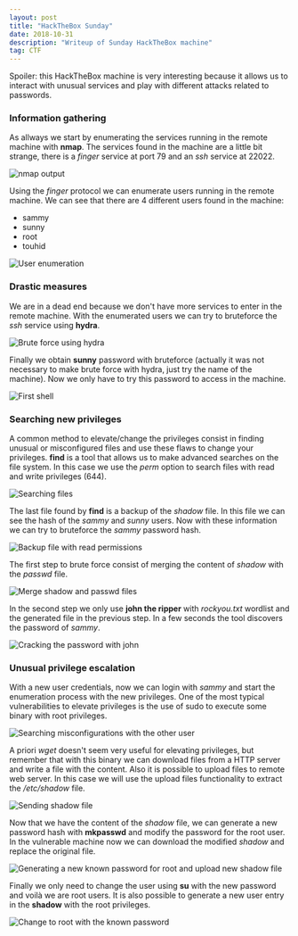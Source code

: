 ```yaml
---
layout: post
title: "HackTheBox Sunday"
date: 2018-10-31 
description: "Writeup of Sunday HackTheBox machine"
tag: CTF
---
```


Spoiler: this HackTheBox machine is very interesting because it allows us to interact with unusual services and play with different attacks related to passwords.

### Information gathering

As allways we start by enumerating the services running in the remote machine with **nmap**. The services found in the machine are a little bit strange, there is a *finger* service at  port 79 and an *ssh* service at 22022.

![](/images/posts/Sunday/img1.png "nmap output")

Using the *finger* protocol we can enumerate users running in the remote machine. We can see that there are 4 different users found in the machine:
- sammy
- sunny
- root
- touhid

![](/images/posts/Sunday/img2.png "User enumeration")

### Drastic measures

We are in a dead end because we don't have more services to enter in the remote machine. With the enumerated users we can try to bruteforce the *ssh* service using **hydra**.

![](/images/posts/Sunday/img3.png "Brute force using hydra")

Finally we obtain **sunny** password with bruteforce (actually it was not necessary to make brute force with hydra, just try the name of the machine). Now we only have to try this password to access in the machine.

![](/images/posts/Sunday/img4.png "First shell")

### Searching new privileges

A common method to elevate/change the privileges consist in finding unusual or misconfigured files and use these flaws to change your privileges. **find** is a tool that allows us to make advanced searches on the file system. In this case we use the *perm* option to search files with read and write privileges (644).

![](/images/posts/Sunday/img5.png "Searching files")

The last file found by **find** is a backup of the *shadow* file. In this file we can see the hash of the *sammy* and *sunny* users. Now with these information we can try to bruteforce the *sammy* password hash.

![](/images/posts/Sunday/img6.png "Backup file with read permissions")

The first step to brute force consist of merging the content of *shadow* with the *passwd* file.

![](/images/posts/Sunday/img7.png "Merge shadow and passwd files")

In the second step we only use **john the ripper** with *rockyou.txt* wordlist and the generated file in the previous step. In a few seconds the tool discovers the password of *sammy*.

![](/images/posts/Sunday/img8.png "Cracking the password with john")

### Unusual privilege escalation

With a new user credentials, now we can login with *sammy* and start the enumeration process with the new privileges. One of the most typical vulnerabilities to elevate privileges is the use of sudo to execute some binary with root privileges.

![](/images/posts/Sunday/img9.png "Searching misconfigurations with the other user")

A priori *wget* doesn't seem very useful for elevating privileges, but remember that with this binary we can download files from a HTTP server and write a file with the content. Also it is possible to upload files to remote web server. In this case we will use the upload files functionality to extract the */etc/shadow* file.

![](/images/posts/Sunday/img10.png "Sending shadow file")

Now that we have the content of the *shadow* file, we can generate a new password hash with **mkpasswd** and modify the password for the root user. In the vulnerable machine now we can download the modified *shadow* and replace the original file.

![](/images/posts/Sunday/img11.png "Generating a new known password for root and upload new shadow file")

Finally we only need to change the user using **su** with the new password and voilà we are root users. It is also possible to generate a new user entry in the **shadow** with the root privileges.

![](/images/posts/Sunday/img12.png "Change to root with the known password")
